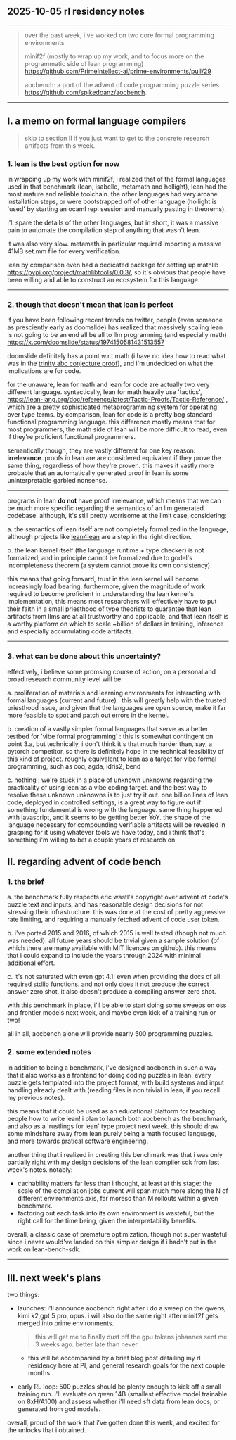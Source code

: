 2025-10-05 rl residency notes
-----------------------------

---
> over the past week, i've worked on two core formal programming environments
>
> minif2f (mostly to wrap up my work, and to focus more on the programmatic
side of lean programming)
https://github.com/PrimeIntellect-ai/prime-environments/pull/29
>
> aocbench: a port of the advent of code programming puzzle series
https://github.com/spikedoanz/aocbench.
---


## I. a memo on formal language compilers

> skip to section II if you just want to get to the concrete research
artifacts from this week.

### 1. lean is the best option for now

in wrapping up my work with minif2f, i realized that of the formal languages
used in that benchmark (lean, isabelle, metamath and hollight), lean had the
most mature and reliable toolchain. the other languages had very arcane
installation steps, or were bootstrapped off of other language (hollight 
is 'used' by starting an ocaml repl session and manually pasting in theorems).

i'll spare the details of the other languages, but in short, it was a massive
pain to automate the compilation step of anything that wasn't lean.

it was also very slow. metamath in particular required importing a massive
41MB set.mm file for every verification.

lean by comparison even had a dedicated package for setting up mathlib
https://pypi.org/project/mathlibtools/0.0.3/, so it's obvious that people
have been willing and able to construct an ecosystem for this language.

---

### 2. though that doesn't mean that lean is perfect

if you have been following recent trends on twitter, people (even someone
as presciently early as doomslide) has realized that massively scaling
lean is not going to be an end all be all to llm programming (and especially
math) https://x.com/doomslide/status/1974150581431513557

doomslide definitely has a point w.r.t math (i have no idea how to read what
was in the [trinity abc conjecture
proof](https://github.com/morph-labs/lean-abc-true-almost-always)), and i'm
undecided on what the implications are for code.

for the unaware, lean for math and lean for code are actually two very
different language. syntactically, lean for math heavily use 'tactics',
https://lean-lang.org/doc/reference/latest/Tactic-Proofs/Tactic-Reference/
, which are a pretty sophisticated metaprogramming system for operating
over type terms. by comparison, lean for code is a pretty bog standard
functional programming language. this difference mostly means that
for most programmers, the math side of lean will be more difficult to
read, even if they're proficient functional programmers.

semantically though, they are vastly different for one key reason:
__irrelevance__. proofs in lean are are considered equivalent if they
prove the same thing, regardless of how they're proven. this makes it
vastly more probable that an automatically generated proof in lean is
some uninterpretable garbled nonsense.

---

programs in lean __do not__ have proof irrelevance, which means that we can be
much more specific regarding the semantics of an llm generated codebase.
although, it's still pretty worrisome at the limit case, considering:

a. the semantics of lean itself are not completely formalized in the language,
although projects like [lean4lean](https://arxiv.org/abs/2403.14064) are a step
in the right direction.

b. the lean kernel itself (the language runtime + type checker) is not
formalized, and in principle cannot be formalized due to godel's incompleteness
theorem (a system cannot prove its own consistency).

this means that going forward, trust in the lean kernel will become
increasingly load bearing. furthermore, given the magnitude of work required to
become proficient in understanding the lean kernel's implementation, this
means most researchers will effectively have to put their faith in a small
priesthood of type theorists to guarantee that lean artifacts from llms
are at all trustworthy and applicable, and that lean itself is a worthy
platform on which to scale ~billion of dollars in training, inference and
especially accumulating code artifacts.

---

### 3. what can be done about this uncertainty?

effectively, i believe some promsing course of action, on a personal and broad
research community level will be:

a. proliferation of materials and learning environments for interacting with
formal languages (current and future) : this will greatly help with the
trusted priesthood issue, and given that the languages are open source, make
it far more feasible to spot and patch out errors in the kernel.

b. creation of a vastly simpler formal languages that serve as a better testbed
for 'vibe formal programming' : this is somewhat contingent on point 3.a, but
technically, i don't think it's that much harder than, say, a pytorch
competitor, so there is definitely hope in the technical feasibility of this
kind of project.
roughly equivalent to lean as a target for vibe formal programming, such as
coq, agda, idris2, bend

c. nothing : we're stuck in a place of unknown unknowns regarding the
practicality of using lean as a vibe coding target. and the best way to resolve
these unknown unknowns is to just try it out. one billion lines of lean code,
deployed in controlled settings, is a great way to figure out if something
fundamental is wrong with the language. same thing happened with javascript,
and it seems to be getting better YoY. the shape of the language necessary
for compounding verifiable artifacts will be revealed in grasping for it
using whatever tools we have today, and i think that's something i'm willing
to bet a couple years of research on.


## II. regarding advent of code bench

### 1. the brief

a. the benchmark fully respects eric wastl's copyright over advent of code's
puzzle text and inputs, and has reasonable design decisions for not
stressing their infrastructure. this was done at the cost of pretty aggressive
rate limiting, and requiring a manually fetched advent of code user token.

b. i've ported 2015 and 2016, of which 2015 is well tested (though not much was
 needed). all future years should be trivial given a sample solution (of
which there are many available with MIT licences on github). this means that i
could expand to include the years through 2024 with minimal additional effort.

c. it's not saturated with even gpt 4.1! even when providing the docs of all
required stdlib functions. and not only does it not produce the correct
answer zero shot, it also doesn't produce a compiling answer zero shot.

with this benchmark in place, i'll be able to start doing some sweeps on oss
and frontier models next week, and maybe even kick of a training run or two!

all in all, aocbench alone will provide nearly 500 programming puzzles.

### 2. some extended notes

in addition to being a benchmark, i've designed aocbench in such a way that it
also works as a frontend for doing coding puzzles in lean. every puzzle gets
templated into the project format, with build systems and input handling
already dealt with (reading files is non trivial in lean, if you recall my
previous notes).

this means that it could be used as an educational platform for teaching people
how to write lean! i plan to launch both aocbench as the benchmark, and also
as a 'rustlings for lean' type project next week. this should draw some mindshare
away from lean purely being a math focused language, and more towards pratical
software engineering.


another thing that i realized in creating this benchmark was that i was only
partially right with my design decisions of the lean compiler sdk from last
week's notes. notably:
  - cachability matters far less than i thought, at least at this stage: the
  scale of the compilation jobs current will span much more along the N of
  different environments axis, far moreso than M rollouts within a given
  benchmark.
  - factoring out each task into its own environment is wasteful, but the
  right call for the time being, given the interpretability benefits.

overall, a classic case of premature optimization. though not super wasteful
since i never would've landed on this simpler design if i hadn't put in the
work on lean-bench-sdk.

---

## III. next week's plans

two things:

- launches: i'll announce aocbench right after i do a sweep on the qwens, kimi
k2,gpt 5 pro, opus. i will also do the same right after minif2f gets merged
into prime environments.
  > this will get me to finally dust off the gpu tokens johannes sent
  me 3 weeks ago. better late than never.
  - this will be accompanied by a brief blog post detailing my rl residency
  here at PI, and general research goals for the next couple months.

- early RL loop: 500 puzzles should be plenty enough to kick off a small
training run. i'll evaluate on qwen 14B (smallest effective model trainable on
8xH/A100) and assess whether i'll need sft data from lean docs, or generated
from god models.

overall, proud of the work that i've gotten done this week, and excited for the
unlocks that i obtained.
